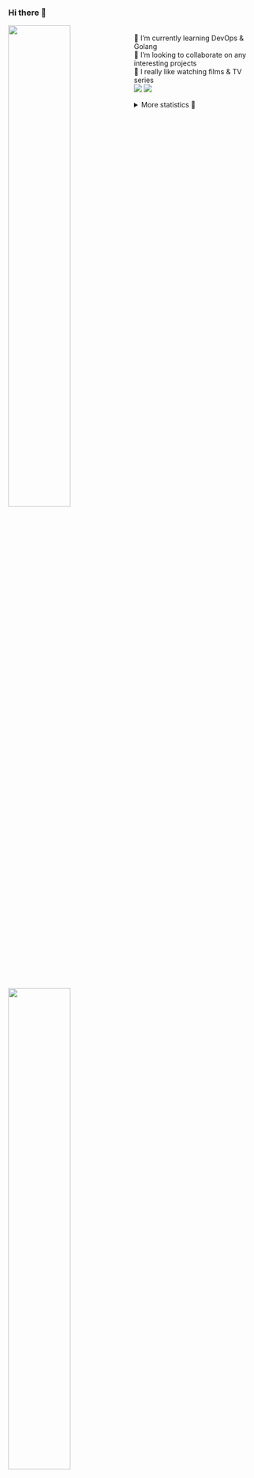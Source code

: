 ### Hi there 👋


[<img align="left" width="50%" src="https://github-readme-stats.vercel.app/api?username=rufusnufus&hide=issues&show_icons=true&count_private=true&theme=transparent&title_color=FF6F40&text_color=FBF9F8&icon_color=F48242&hide_border=true&hide_title=true#gh-dark-mode-only">](https://metrics.lecoq.io/rufusnufus#gh-dark-mode-only)
[<img align="left" width="50%" src="https://github-readme-stats.vercel.app/api?username=rufusnufus&hide=issues&show_icons=true&count_private=true&theme=transparent&title_color=FF6533&text_color=4D4644&icon_color=FF8038&hide_border=true&hide_title=true#gh-light-mode-only">](https://metrics.lecoq.io/rufusnufus#gh-light-mode-only)

<p>
  <br>
  🌱 I’m currently learning DevOps & Golang</br>
  👯 I’m looking to collaborate on any interesting projects</br>
  🎥 I really like watching films & TV series</br>
  <a href="https://linkedin.com/in/rufusnufus"><img src="https://img.shields.io/badge/linkedin-0077B5.svg?style=for-the-badge&logo=linkedin&logoColor=white"/></a>
  <a href="https://t.me/rufusnufus"><img src="https://img.shields.io/badge/-telegram-black?style=for-the-badge&color=blue&logo=telegram"/></a>
</p>

<p text-align="left">
<details>
  <summary>More statistics 👀</summary><br/>

<!--START_SECTION:waka-->
![Code Time](http://img.shields.io/badge/Code%20Time-196%20hrs%2011%20mins-blue)

![Profile Views](http://img.shields.io/badge/Profile%20Views-1-blue)

**I'm an Early 🐤** 

```text
🌞 Morning                5022 commits        ██████░░░░░░░░░░░░░░░░░░░   22.38 % 
🌆 Daytime                12985 commits       ██████████████░░░░░░░░░░░   57.86 % 
🌃 Evening                3782 commits        ████░░░░░░░░░░░░░░░░░░░░░   16.85 % 
🌙 Night                  652 commits         █░░░░░░░░░░░░░░░░░░░░░░░░   02.91 % 
```
📅 **I'm Most Productive on Monday** 

```text
Monday                   4679 commits        █████░░░░░░░░░░░░░░░░░░░░   20.85 % 
Tuesday                  4230 commits        █████░░░░░░░░░░░░░░░░░░░░   18.85 % 
Wednesday                4516 commits        █████░░░░░░░░░░░░░░░░░░░░   20.12 % 
Thursday                 3567 commits        ████░░░░░░░░░░░░░░░░░░░░░   15.90 % 
Friday                   4078 commits        █████░░░░░░░░░░░░░░░░░░░░   18.17 % 
Saturday                 514 commits         █░░░░░░░░░░░░░░░░░░░░░░░░   02.29 % 
Sunday                   857 commits         █░░░░░░░░░░░░░░░░░░░░░░░░   03.82 % 
```


📊 **This Week I Spent My Time On** 

```text
💬 Programming Languages: 
YAML                     7 hrs 20 mins       ██████████████░░░░░░░░░░░   55.95 % 
Other                    3 hrs 2 mins        ██████░░░░░░░░░░░░░░░░░░░   23.25 % 
HCL                      1 hr 43 mins        ███░░░░░░░░░░░░░░░░░░░░░░   13.12 % 
JavaScript               38 mins             █░░░░░░░░░░░░░░░░░░░░░░░░   04.89 % 
Terraform                14 mins             ░░░░░░░░░░░░░░░░░░░░░░░░░   01.89 % 

🔥 Editors: 
VS Code                  10 hrs 3 mins       ███████████████████░░░░░░   76.79 % 
iTerm2                   3 hrs 2 mins        ██████░░░░░░░░░░░░░░░░░░░   23.21 % 
```

**I Mostly Code in Java** 

```text
Java                     37 repos            ██████░░░░░░░░░░░░░░░░░░░   24.03 % 
Python                   20 repos            ███░░░░░░░░░░░░░░░░░░░░░░   12.99 % 
Smarty                   16 repos            ███░░░░░░░░░░░░░░░░░░░░░░   10.39 % 
HTML                     5 repos             █░░░░░░░░░░░░░░░░░░░░░░░░   03.25 % 
Mustache                 3 repos             ░░░░░░░░░░░░░░░░░░░░░░░░░   01.95 % 
```




 Last Updated on 07/04/2023 00:57:42 UTC
<!--END_SECTION:waka-->

</details>
</p>
